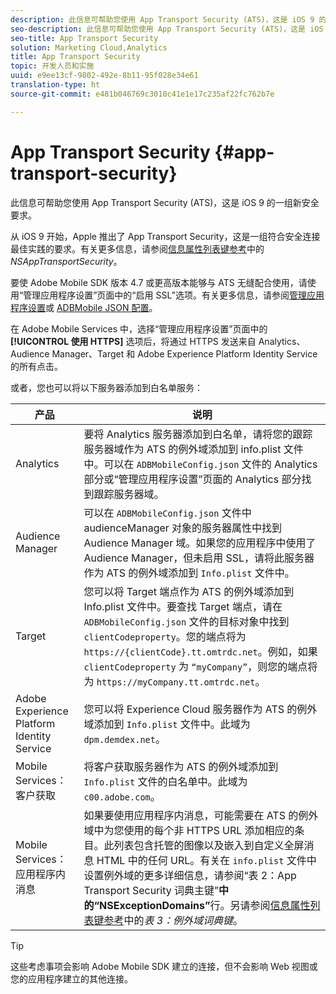 ```yaml
---
description: 此信息可帮助您使用 App Transport Security (ATS)，这是 iOS 9 的一组新安全要求。
seo-description: 此信息可帮助您使用 App Transport Security (ATS)，这是 iOS 9 的一组新安全要求。
seo-title: App Transport Security
solution: Marketing Cloud,Analytics
title: App Transport Security
topic: 开发人员和实施
uuid: e9ee13cf-9802-492e-8b11-95f028e34e61
translation-type: ht
source-git-commit: e481b046769c3010c41e1e17c235af22fc762b7e

---
```



# App Transport Security {#app-transport-security}

此信息可帮助您使用 App Transport Security (ATS)，这是 iOS 9 的一组新安全要求。

从 iOS 9 开始，Apple 推出了 App Transport Security，这是一组符合安全连接最佳实践的要求。有关更多信息，请参阅[信息属性列表键参考](https://developer.apple.com/library/prerelease/ios/technotes/App-Transport-Security-Technote/)中的 *NSAppTransportSecurity*。

要使 Adobe Mobile SDK 版本 4.7 或更高版本能够与 ATS 无缝配合使用，请使用“管理应用程序设置”页面中的“启用 SSL”选项。有关更多信息，请参阅[管理应用程序设置](/help/using/c-manage-app-settings/c-manage-app-settings.md)或 [ADBMobile JSON 配置](/help/ios/configuration/json-config/json-config.md)。

在 Adobe Mobile Services 中，选择“管理应用程序设置”页面中的&#x200B;**[!UICONTROL 使用 HTTPS]** 选项后，将通过 HTTPS 发送来自 Analytics、Audience Manager、Target 和 Adobe Experience Platform Identity Service 的所有点击。

或者，您也可以将以下服务器添加到白名单服务：

| 产品 | 说明 |
|--- |--- |
| Analytics | 要将 Analytics 服务器添加到白名单，请将您的跟踪服务器域作为 ATS 的例外域添加到 info.plist 文件中。可以在 `ADBMobileConfig.json` 文件的 Analytics 部分或“管理应用程序设置”页面的 Analytics 部分找到跟踪服务器域。 |
| Audience Manager | 可以在 `ADBMobileConfig.json` 文件中 audienceManager 对象的服务器属性中找到 Audience Manager 域。如果您的应用程序中使用了 Audience Manager，但未启用 SSL，请将此服务器作为 ATS 的例外域添加到 `Info.plist` 文件中。 |
| Target | 您可以将 Target 端点作为 ATS 的例外域添加到 Info.plist 文件中。要查找 Target 端点，请在 `ADBMobileConfig.json` 文件的目标对象中找到 `clientCodeproperty`。您的端点将为 `https://{clientCode}.tt.omtrdc.net`。例如，如果 `clientCodeproperty` 为 `“myCompany”`，则您的端点将为 `https://myCompany.tt.omtrdc.net`。 |
| Adobe Experience Platform Identity Service | 您可以将 Experience Cloud 服务器作为 ATS 的例外域添加到 `Info.plist` 文件中。此域为 `dpm.demdex.net`。 |
| Mobile Services：客户获取 | 将客户获取服务器作为 ATS 的例外域添加到 `Info.plist` 文件的白名单中。此域为 `c00.adobe.com`。 |
| Mobile Services：应用程序内消息 | 如果要使用应用程序内消息，可能需要在 ATS 的例外域中为您使用的每个非 HTTPS URL 添加相应的条目。此列表包含托管的图像以及嵌入到自定义全屏消息 HTML 中的任何 URL。有关在 `info.plist` 文件中设置例外域的更多详细信息，请参阅“表 2：App Transport Security 词典主键”**&#x200B;中的“NSExceptionDomains”**&#x200B;行。另请参阅[信息属性列表键参考](https://developer.apple.com/library/prerelease/ios/technotes/App-Transport-Security-Technote/)中的&#x200B;*表 3：例外域词典键*。 |

>[!TIP]
>
>这些考虑事项会影响 Adobe Mobile SDK 建立的连接，但不会影响 Web 视图或您的应用程序建立的其他连接。

